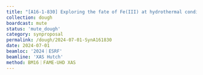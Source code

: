 ```yaml
---
title: "[A16-1-830] Exploring the fate of Fe(III) at hydrothermal conditions"
collection: dough
boardcast: mute
status: 'mute_dough'
category: synproposal
permalink: /dough/2024-07-01-SynA161830
date: 2024-07-01
beamloc: '2024｜ESRF'
beamline: 'XAS Hutch'
method: BM16｜FAME-UHD XAS
---
```

